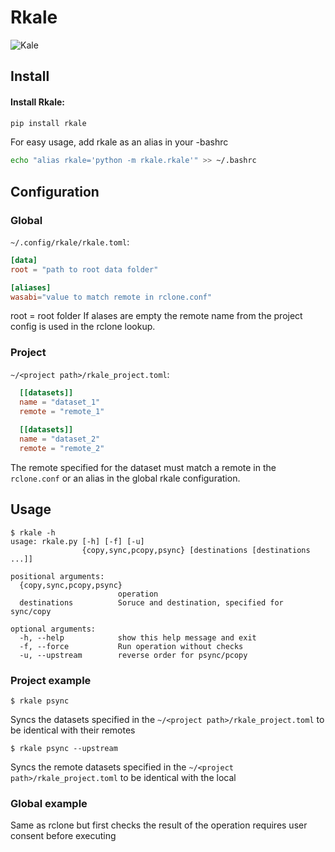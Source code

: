 # Rkale

![Kale](kale.jpg)

## Install
#### Install Rkale:  
```bash
pip install rkale
```
For easy usage, add rkale as an alias in your -bashrc
```bash
echo "alias rkale='python -m rkale.rkale'" >> ~/.bashrc
```


## Configuration

### Global

`~/.config/rkale/rkale.toml`:
```toml
[data]
root = "path to root data folder"

[aliases]
wasabi="value to match remote in rclone.conf"
```
root = root folder 
If alases are empty the remote name from the project config is used in the rclone lookup.

### Project
`~/<project path>/rkale_project.toml`:
```toml
  [[datasets]]
  name = "dataset_1"
  remote = "remote_1"
  
  [[datasets]]
  name = "dataset_2"
  remote = "remote_2"
  ```
The remote specified for the dataset must match a remote in the `rclone.conf` or an alias in the global rkale configuration.

## Usage
```
$ rkale -h
usage: rkale.py [-h] [-f] [-u]
                {copy,sync,pcopy,psync} [destinations [destinations ...]]

positional arguments:
  {copy,sync,pcopy,psync}
                        operation
  destinations          Soruce and destination, specified for sync/copy

optional arguments:
  -h, --help            show this help message and exit
  -f, --force           Run operation without checks
  -u, --upstream        reverse order for psync/pcopy
```
### Project example
```
$ rkale psync
```
Syncs the datasets specified in the `~/<project path>/rkale_project.toml` to be identical with their remotes
```
$ rkale psync --upstream
```
Syncs the remote datasets specified in the `~/<project path>/rkale_project.toml` to be identical with the local

### Global example
Same as rclone but first checks the result of the operation requires user consent before executing
